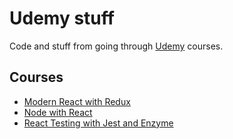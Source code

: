 # Udemy stuff

Code and stuff from going through [Udemy](https://www.udemy.com) courses.

## Courses

- [Modern React with Redux](modern-react-with-redux)
- [Node with React](node-with-react)
- [React Testing with Jest and Enzyme](react-testing-with-jest-and-enzyme)
